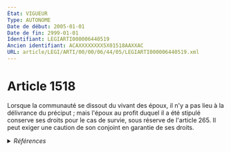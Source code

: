 ```yaml
---
État: VIGUEUR
Type: AUTONOME
Date de début: 2005-01-01
Date de fin: 2999-01-01
Identifiant: LEGIARTI000006440519
Ancien identifiant: ACAXXXXXXXX5X01518AAXXAC
URL: article/LEGI/ARTI/00/00/06/44/05/LEGIARTI000006440519.xml
---
```


<h1>Article 1518</h1>

Lorsque la communauté se dissout du vivant des époux, il n'y a pas lieu à la
délivrance du préciput ; mais l'époux au profit duquel il a été stipulé conserve
ses droits pour le cas de survie, sous réserve de l'article 265. Il peut exiger
une caution de son conjoint en garantie de ses droits.


<details>
  <summary><em>Références</em></summary>

  <h2>Articles faisant référence à l'article</h2>
  
  <ul>
    <li>
      <a href="https://legal.tricoteuses.fr//redirection/LEGIARTI000006423820?vers=git&vers=legifrance">Code civil - article 265 AUTONOME MODIFIE, en vigueur du 1976-01-01 au 2005-01-01</a> CITATION cible
    </li>
    <li>
      <a href="https://legal.tricoteuses.fr//redirection/LEGIARTI000033460833?vers=git&vers=legifrance">Code civil - article 265 AUTONOME MODIFIE, en vigueur du 2017-01-01 au 2024-06-02</a> CITATION cible
    </li>
    <li>
      <a href="https://legal.tricoteuses.fr//redirection/LEGIARTI000006284814?vers=git&vers=legifrance">LOI n° 2004-439 du 26 mai 2004 relative au divorce - article 21 ENTIEREMENT_MODIF</a> MODIFICATION cible
    </li>
    <li>
      <a href="https://legal.tricoteuses.fr//redirection/LEGIARTI000006423821?vers=git&vers=legifrance">Code civil - article 265 AUTONOME MODIFIE, en vigueur du 2005-01-01 au 2007-01-01</a> CITATION cible
    </li>
    <li>
      <a href="https://legal.tricoteuses.fr//redirection/LEGIARTI000006423822?vers=git&vers=legifrance">Code civil - article 265 AUTONOME MODIFIE, en vigueur du 2007-01-01 au 2017-01-01</a> CITATION cible
    </li>
  </ul>
  
  <h2>Textes faisant référence à l'article</h2>
  
  <ul>
    <li>
      <a href="https://legal.tricoteuses.fr//redirection/JORFTEXT000000439268?vers=git&vers=legifrance">LOI n° 2004-439 du 26 mai 2004 relative au divorce</a> SPEC_APPLI cible
    </li>
    <li>
      <a href="https://legal.tricoteuses.fr//redirection/JORFTEXT000000503950?vers=git&vers=legifrance">Loi n°65-570 du 13 juillet 1965 PORTANT REFORME DES REGIMES MATRIMONIAUX</a> CODIFICATION cible
    </li>
  </ul>
  
  <h2>Références faites par l'article</h2>
  
  <ul>
    <li>
      TXT_SOURCE source Directive 2003-87 CE 2003-10-13 (Parlement et Conseil)
    </li>
    <li>
      1965-07-13 CODIFICATION source <a href="https://legal.tricoteuses.fr//redirection/JORFTEXT000000503950?vers=git&vers=legifrance">Loi n°65-570 du 13 juillet 1965 PORTANT REFORME DES REGIMES MATRIMONIAUX</a>
    </li>
    <li>
      2004-05-26 SPEC_APPLI source <a href="https://legal.tricoteuses.fr//redirection/JORFTEXT000000439268?vers=git&vers=legifrance">LOI n° 2004-439 du 26 mai 2004 relative au divorce</a>
    </li>
    <li>
      2004-05-26 MODIFICATION source <a href="https://legal.tricoteuses.fr//redirection/LEGIARTI000006284814?vers=git&vers=legifrance">LOI n° 2004-439 du 26 mai 2004 relative au divorce - article 21 ENTIEREMENT_MODIF</a>
    </li>
    <li>
      2999-01-01 CITATION cible <a href="https://legal.tricoteuses.fr//redirection/LEGIARTI000006440545?vers=git&vers=legifrance">Code civil - article 1524 AUTONOME VIGUEUR, en vigueur depuis le 1966-02-01</a>
    </li>
    <li>
      2999-01-01 CITATION source <a href="https://legal.tricoteuses.fr//redirection/LEGIARTI000006423820?vers=git&vers=legifrance">Code civil - article 265 AUTONOME MODIFIE, en vigueur du 1976-01-01 au 2005-01-01</a>
    </li>
  </ul>
</details>
